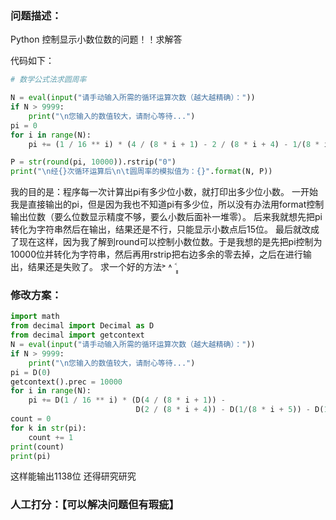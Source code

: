 ### 问题描述：
<p>Python 控制显示小数位数的问题！！求解答</p>
代码如下：

```python
# 数学公式法求圆周率

N = eval(input("请手动输入所需的循环运算次数（越大越精确）："))
if N > 9999:
    print("\n您输入的数值较大，请耐心等待...")
pi = 0
for i in range(N):
    pi += (1 / 16 ** i) * (4 / (8 * i + 1) - 2 / (8 * i + 4) - 1/(8 * i + 5) - 1/(8 * i + 6))

P = str(round(pi, 10000)).rstrip("0")
print("\n经{}次循环运算后\n\t圆周率的模拟值为：{}".format(N, P))


```
我的目的是：程序每一次计算出pi有多少位小数，就打印出多少位小数。
一开始我是直接输出的pi，但是因为我也不知道pi有多少位，所以没有办法用format控制输出位数（要么位数显示精度不够，要么小数后面补一堆零）。
后来我就想先把pi转化为字符串然后在输出，结果还是不行，只能显示小数点后15位。
最后就改成了现在这样，因为我了解到round可以控制小数位数。于是我想的是先把pi控制为10000位并转化为字符串，然后再用rstrip把右边多余的零去掉，之后在进行输出，结果还是失败了。
求一个好的方法˃ ˄ ˂̥̥  
### 修改方案：


```python
import math
from decimal import Decimal as D
from decimal import getcontext
N = eval(input("请手动输入所需的循环运算次数（越大越精确）："))
if N > 9999:
    print("\n您输入的数值较大，请耐心等待...")
pi = D(0)
getcontext().prec = 10000
for i in range(N):
    pi += D(1 / 16 ** i) * (D(4 / (8 * i + 1)) -
                            D(2 / (8 * i + 4)) - D(1/(8 * i + 5)) - D(1/(8 * i + 6)))
count = 0
for k in str(pi):
    count += 1
print(count)
print(pi)

```
这样能输出1138位
还得研究研究

### 人工打分：【可以解决问题但有瑕疵】
